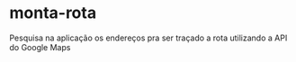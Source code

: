 # monta-rota
Pesquisa na aplicação os endereços pra ser traçado a rota utilizando a API do Google Maps
